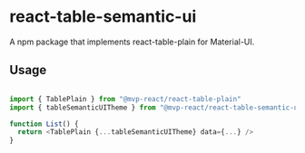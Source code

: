 # react-table-semantic-ui

A npm package that implements react-table-plain for Material-UI.

<!-- ![travis build](https://img.shields.io/travis/mvp-react/react-table-semantic-ui.svg?style=flat-square)
![npm version](https://img.shields.io/npm/v/@mvp-react/react-table-semantic-ui.svg?style=flat-square) -->

## Usage

```javascript

import { TablePlain } from "@mvp-react/react-table-plain"
import { tableSemanticUITheme } from "@mvp-react/react-table-semantic-ui"

function List() {
  return <TablePlain {...tableSemanticUITheme} data={...} />
}

```
